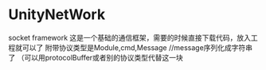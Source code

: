 # UnityNetWork
socket framework
这是一个基础的通信框架，需要的时候直接下载代码，放入工程就可以了
附带协议类型是Module,cmd,Message  //message序列化成字符串了 （可以用protocolBuffer或者别的协议类型代替这一块
